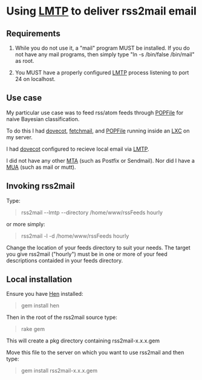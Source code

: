 # Using [LMTP](http://en.wikipedia.org/wiki/Local_Mail_Transfer_Protocol) to deliver rss2mail email

## Requirements

1. While you do not use it, a "mail" program MUST be installed. If you do 
not have any mail programs, then simply type "ln -s /bin/false 
/bin/mail" as root.

1. You MUST have a properly configured 
[LMTP](http://en.wikipedia.org/wiki/Local_Mail_Transfer_Protocol) 
process listening to port 24 on localhost.

## Use case

My particular use case was to feed rss/atom feeds through 
[POPFile](http://getpopfile.org/) for naive Bayesian classification.

To do this I had [dovecot](http://www.dovecot.org/), 
[fetchmail](http://fetchmail.berlios.de/), and 
[POPFile](http://getpopfile.org/) running inside an 
[LXC](http://en.wikipedia.org/wiki/LXC) on my server.

I had [dovecot](http://www.dovecot.org/) configured to recieve local 
email via 
[LMTP](http://en.wikipedia.org/wiki/Local_Mail_Transfer_Protocol).

I did not have any other 
[MTA](http://en.wikipedia.org/wiki/Message_transfer_agent) (such as 
Postfix or Sendmail). Nor did I have a 
[MUA](http://en.wikipedia.org/wiki/Mail_user_agent) (such as mail or 
mutt).

## Invoking rss2mail 

Type:

>  rss2mail --lmtp --directory /home/www/rssFeeds hourly

or more simply:

>  rss2mail -l -d /home/www/rssFeeds hourly

Change the location of your feeds directory to suit your needs.  The 
target you give rss2mail ("hourly") must be in one or more of your feed 
descriptions contaided in your feeds directory.

## Local installation

Ensure you have [Hen]() installed:

>  gem install hen

Then in the root of the rss2mail source type:

>  rake gem

This will create a pkg directory containing rss2mail-x.x.x.gem

Move this file to the server on which you want to use rss2mail and then 
type:

>  gem install rss2mail-x.x.x.gem


